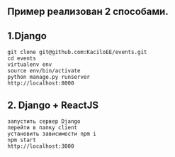 ## Пример реализован 2 способами.

 ## 1.Django
    git clone git@github.com:KaciloEE/events.git
    cd events
    virtualenv env
    source env/bin/activate
    python manage.py runserver
    http://localhost:8000

 ## 2. Django + ReactJS
    запустить сервер Django
    перейти в папку client
    установить зависимости npm i
    npm start
    http://localhost:3000
    
    
